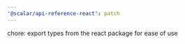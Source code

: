 ```yaml
---
'@scalar/api-reference-react': patch
---
```


chore: export types from the react package for ease of use

